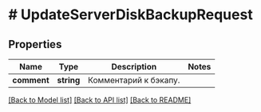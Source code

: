 # # UpdateServerDiskBackupRequest

## Properties

Name | Type | Description | Notes
------------ | ------------- | ------------- | -------------
**comment** | **string** | Комментарий к бэкапу. |

[[Back to Model list]](../../README.md#models) [[Back to API list]](../../README.md#endpoints) [[Back to README]](../../README.md)
